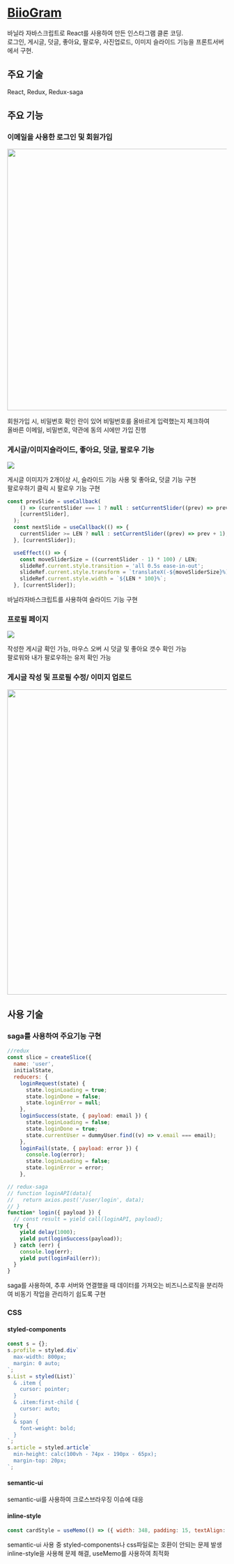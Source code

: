 # [BiioGram](https://biio-front.github.io/BiioGram-react/#/auth)
바닐라 자바스크립트로 React를 사용하여 만든 인스타그램 클론 코딩.  
로그인, 게시글, 덧글, 좋아요, 팔로우, 사진업로드, 이미지 슬라이드 기능을 프론트서버에서 구현.

## 주요 기술
React, Redux, Redux-saga

## 주요 기능

### 이메일을 사용한 로그인 및 회원가입
<img src="https://postfiles.pstatic.net/MjAyMDEyMzFfMTUw/MDAxNjA5MzgwNDEwODM3.5elD9PAVc8O5KmW7XV41szzDR00Lo3oOhMKcCgQ3gtMg.XBMYVc9m9ezeZ_V9wC_cRl0Bf5GDe4jPtFRhSk3TvPog.JPEG.bohwajung/12.jpg?type=w966" width=600>

회원가입 시, 비밀번호 확인 란이 있어 비밀번호를 올바르게 입력했는지 체크하여  
올바른 이메일, 비밀번호, 약관에 동의 시에만 가입 진행 
  
  
### 게시글/이미지슬라이드, 좋아요, 덧글, 팔로우 기능
<img src="https://postfiles.pstatic.net/MjAyMDEyMzFfMTYx/MDAxNjA5Mzc4ODUwOTc3.wjv8epAZuMp9tav465F9zOXpGgMXqa7kn-PWcMAoNCkg.bDiH0P_ETli1pGioH8dIamZpSLhO_xiwWm2nJdFXyHMg.GIF.bohwajung/ezgif.com-gif-maker.gif?type=w966">  

게시글 이미지가 2개이상 시, 슬라이드 기능 사용 및 좋아요, 덧글 기능 구현  
팔로우하기 클릭 시 팔로우 기능 구현  

```js
const prevSlide = useCallback(
    () => (currentSlider === 1 ? null : setCurrentSlider((prev) => prev - 1)),
    [currentSlider],
  );
  const nextSlide = useCallback(() => {
    currentSlider >= LEN ? null : setCurrentSlider((prev) => prev + 1);
  }, [currentSlider]);

  useEffect(() => {
    const moveSliderSize = ((currentSlider - 1) * 100) / LEN;
    slideRef.current.style.transition = 'all 0.5s ease-in-out';
    slideRef.current.style.transform = `translateX(-${moveSliderSize}%)`;
    slideRef.current.style.width = `${LEN * 100}%`;
  }, [currentSlider]);
  ```
  바닐라자바스크립트를 사용하여 슬라이드 기능 구현  

### 프로필 페이지  
<img src="https://postfiles.pstatic.net/MjAyMDEyMzFfMTk2/MDAxNjA5Mzc4ODM4MjI3.ubDeYZqok0VIi7Na3smJ-CplFFHuYDcmfO1LD9CEfqUg.fed7NeWsd0VYMt7Ix_6a7n5rSEyBT5Pxj06TMQZo77Mg.GIF.bohwajung/ezgif.com-gif-maker_(1).gif?type=w966">  

작성한 게시글 확인 가능, 마우스 오버 시 덧글 및 좋아요 갯수 확인 가능  
팔로워와 내가 팔로우하는 유저 확인 가능  


### 게시글 작성 및 프로필 수정/ 이미지 업로드
<img src = "https://postfiles.pstatic.net/MjAyMDEyMzFfMTc2/MDAxNjA5MzgwNDEwODI5.05VFb8TVeCCiUCZdNKyfYoHih40cS0eYd1yi_OmWSgAg.96EnIjxyPKTTqxmLk0ZEfJ8ZFmfms1mndHZ0Y1wCfzwg.JPEG.bohwajung/13.jpg?type=w966" width=700>  

## 사용 기술

### saga를 사용하여 주요기능 구현
```js
//redux
const slice = createSlice({
  name: 'user',
  initialState,
  reducers: {
    loginRequest(state) {
      state.loginLoading = true;
      state.loginDone = false;
      state.loginError = null;
    },
    loginSuccess(state, { payload: email }) {
      state.loginLoading = false;
      state.loginDone = true;
      state.currentUser = dummyUser.find((v) => v.email === email);
    },
    loginFail(state, { payload: error }) {
      console.log(error);
      state.loginLoading = false;
      state.loginError = error;
    },
```
```js
// redux-saga
// function loginAPI(data){
//   return axios.post('/user/login', data);
// }
function* login({ payload }) {
  // const result = yield call(loginAPI, payload);
  try {
    yield delay(1000);
    yield put(loginSuccess(payload));
  } catch (err) {
    console.log(err);
    yield put(loginFail(err));
  }
}
```
saga를 사용하여, 추후 서버와 연결했을 때 데이터를 가져오는 비즈니스로직을 분리하여 비동기 작업을 관리하기 쉽도록 구현

### CSS
#### **styled-components**
```js
const s = {};
s.profile = styled.div`
  max-width: 800px;
  margin: 0 auto;
`;
s.List = styled(List)`
  & .item {
    cursor: pointer;
  }
  & .item:first-child {
    cursor: auto;
  }
  & span {
    font-weight: bold;
  }
`;
s.article = styled.article`
  min-height: calc(100vh - 74px - 190px - 65px);
  margin-top: 20px;
`;
```

#### **semantic-ui**
semantic-ui를 사용하여 크로스브라우징 이슈에 대응

#### **inline-style**
```js
const cardStyle = useMemo(() => ({ width: 348, padding: 15, textAlign: 'center' }), []);
```
semantic-ui 사용 중 styled-components나 css파일로는 호환이 안되는 문제 발생  
inline-style을 사용해 문제 해결, useMemo를 사용하여 최적화

